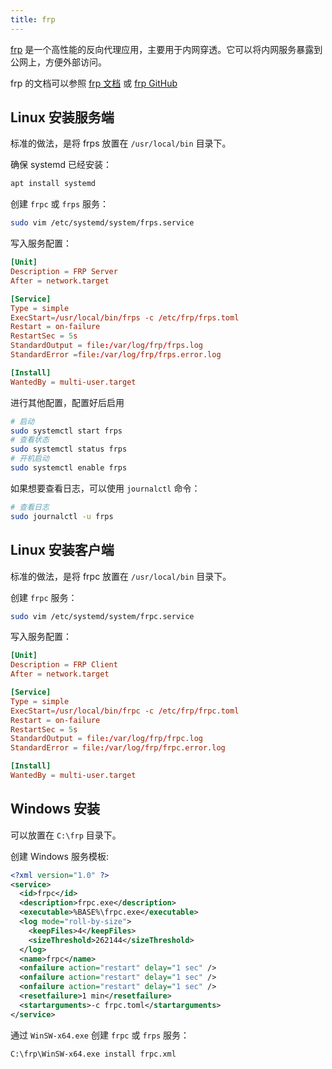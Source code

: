 ```yaml
---
title: frp
---
```


[frp](https://github.com/fatedier/frp) 是一个高性能的反向代理应用，主要用于内网穿透。它可以将内网服务暴露到公网上，方便外部访问。

frp 的文档可以参照 [frp 文档](https://gofrp.org/zh-cn/docs/) 或 [frp GitHub](https://github.com/fatedier/frp)

## Linux 安装服务端

标准的做法，是将 frps 放置在 `/usr/local/bin` 目录下。

确保 systemd 已经安装：

```bash
apt install systemd
```

创建 `frpc` 或 `frps` 服务：

```bash
sudo vim /etc/systemd/system/frps.service
```

写入服务配置：

```conf
[Unit]
Description = FRP Server
After = network.target

[Service]
Type = simple
ExecStart=/usr/local/bin/frps -c /etc/frp/frps.toml
Restart = on-failure
RestartSec = 5s
StandardOutput = file:/var/log/frp/frps.log
StandardError =file:/var/log/frp/frps.error.log

[Install]
WantedBy = multi-user.target
```

进行其他配置，配置好后启用

```bash
# 启动
sudo systemctl start frps
# 查看状态
sudo systemctl status frps
# 开机启动
sudo systemctl enable frps
```

如果想要查看日志，可以使用 `journalctl` 命令：

```bash
# 查看日志
sudo journalctl -u frps
```

## Linux 安装客户端

标准的做法，是将 frpc 放置在 `/usr/local/bin` 目录下。

创建 `frpc` 服务：

```bash
sudo vim /etc/systemd/system/frpc.service
```

写入服务配置：

```conf
[Unit]
Description = FRP Client
After = network.target

[Service]
Type = simple
ExecStart=/usr/local/bin/frpc -c /etc/frp/frpc.toml
Restart = on-failure
RestartSec = 5s
StandardOutput = file:/var/log/frp/frpc.log
StandardError = file:/var/log/frp/frpc.error.log

[Install]
WantedBy = multi-user.target
```

## Windows 安装

可以放置在 `C:\frp` 目录下。

创建 Windows 服务模板:

```xml title="frpc.xml"
<?xml version="1.0" ?>
<service>
  <id>frpc</id>
  <description>frpc.exe</description>
  <executable>%BASE%\frpc.exe</executable>
  <log mode="roll-by-size">
    <keepFiles>4</keepFiles>
    <sizeThreshold>262144</sizeThreshold>
  </log>
  <name>frpc</name>
  <onfailure action="restart" delay="1 sec" />
  <onfailure action="restart" delay="1 sec" />
  <onfailure action="restart" delay="1 sec" />
  <resetfailure>1 min</resetfailure>
  <startarguments>-c frpc.toml</startarguments>
</service>
```

通过 `WinSW-x64.exe` 创建 `frpc` 或 `frps` 服务：

```bash
C:\frp\WinSW-x64.exe install frpc.xml
```
